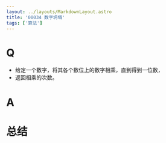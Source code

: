 ```yaml
---
layout: ../layouts/MarkdownLayout.astro
title: '00034 数字坍塌'
tags: ['算法']
---
```


# Q

- 给定一个数字，将其各个数位上的数字相乘，直到得到一位数，
- 返回相乘的次数。

# A



# 总结



<script>
  function func(n, count = 0) {
    if (n < 10) {
      return count
    }
    const m = n.toString().split('').map(Number).reduce((acc, cur) => acc * cur, 1)
    return func(m, count + 1)
  }
  console.log(func(88))
</script>